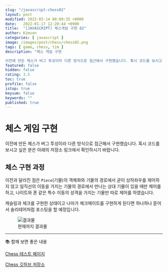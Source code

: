```yaml
---
slug: "/javascript-chess02"
layout: post
modified: 2022-03-14 00:09:35 +0900
date:   2022-01-17 12:20:44 +0900
title:  "[JAVASCRIPT] 체스게임 구현 02"
author: Kimson
categories: [ javascript ]
image: /images/post/chess/chess02.png
tags: [ game, chess, tim ]
description: "체스 게임 구현

이전에 만든 체스가 버그 투성이라 다른 방식으로 접근해서 구현했습니다. 혹시 코드를 보시고 싶은 분은 아래의 저장소 링크에서 확인하시기 바랍니다."
featured: false
hidden: false
rating: 3.5
toc: true
profile: false
istop: true
keysum: false
keywords: ""
published: true
---
```


# 체스 게임 구현

이전에 만든 체스가 버그 투성이라 다른 방식으로 접근해서 구현했습니다. 혹시 코드를 보시고 싶은 분은 아래의 저장소 링크에서 확인하시기 바랍니다.

## 체스 구현 과정

이전과 달라진 점은 `Piece`(기물)의 객체화와 기물의 경로에서 굳이 상하좌우를 제어하지 않고 일직선의 이동을 가지는 기물의 경로에서 만나는 상대 기물이 있을 때만 제어를 하고, 나이트와 폰 같은 특수 이동의 성격을 가지는 기물만 따로 제어를 하였습니다.

캐슬링과 체크를 구현한 상태이고 나아가 체크메이트를 구현하게 된다면 하나하나 뜯어서 솔리테어처럼 포스팅을 할 예정입니다.

<figure class="text-center">
<span class="w-inline-block">
   <img class="w-100" src="{{site.baseurl}}/assets/images/post/chess/chess02.png" alt="결과물" title="결과물">
   <figcaption>현재까지 결과물</figcaption>
</span>
</figure>

-----

📚 함께 보면 좋은 내용

[Chess 테스트 페이지](https://kkn1125.github.io/chess/)

[Chess 깃허브 저장소](https://github.com/kkn1125/chess/)